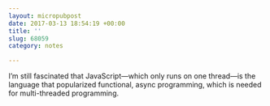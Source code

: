 ```yaml
---
layout: micropubpost
date: 2017-03-13 18:54:19 +00:00
title: ''
slug: 68059
category: notes

---
```

I’m still fascinated that JavaScript—which only runs on one thread—is the language that popularized functional, async programming, which is needed for multi-threaded programming.
